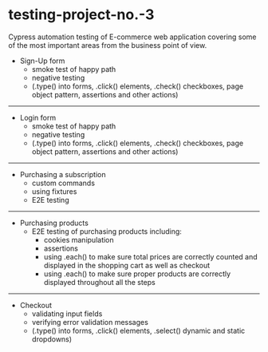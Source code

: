 # testing-project-no.-3

Cypress automation testing of E-commerce web application covering some of the most important areas from the business point of view. 


* Sign-Up form 
  * smoke test of happy path
  * negative testing 
  * (.type() into forms, .click() elements, .check() checkboxes, page object pattern, assertions and other actions)
---------------------------------------------------------------
* Login form 
  * smoke test of happy path
  * negative testing 
  * (.type() into forms, .click() elements, .check() checkboxes, page object pattern, assertions and other actions)
---------------------------------------------------------------
* Purchasing a subscription
  * custom commands
  * using fixtures
  * E2E testing 
---------------------------------------------------------------
* Purchasing products
  * E2E testing of purchasing products including:
    * cookies manipulation
    * assertions
    * using .each() to make sure total prices are correctly counted and displayed in the shopping cart as well as checkout
    * using .each() to make sure proper products are correctly displayed throughout all the steps
---------------------------------------------------------------
* Checkout
  * validating input fields
  * verifying error validation messages
  * (.type() into forms, .click() elements, .select() dynamic and static dropdowns)
